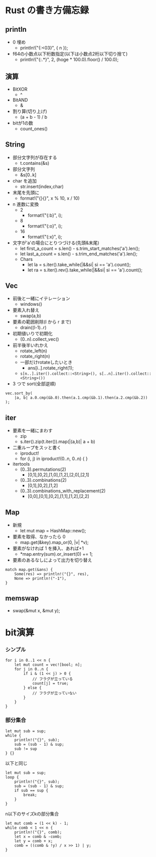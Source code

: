 # Rust の書き方備忘録

## println

- 0 埋め
  - println!("{:<03}", { n });
- f64の小数点以下桁数指定(以下は小数点2桁以下切り捨て)
  - println!("{:.*}", 2, (hoge * 100.0).floor() / 100.0);
## 演算

- BitXOR
  - ^
- BitAND
  - &
- 割り算(切り上げ)
  - (a + b - 1) / b
- bitが1の数
  - count_ones()

## String

- 部分文字列が存在する
  - t.contains(&s)
- 部分文字列
  - &s[0..k]
- char を追加
  - str.insert(index,char)
- 末尾を先頭に
  - format!("{}{}", x % 10, x / 10)
- n 進数に変換
  - 2
    - format!("{:b}", i);
  - 8
    - format!("{:o}", i);
  - 16
    - format!("{:x}", i);
- 文字が'a'の場合にとりつづける(先頭&末尾)
  - let first_a_count = s.len() - s.trim_start_matches('a').len();
  - let last_a_count = s.len() - s.trim_end_matches('a').len();
  - Chars
    - let la = s.iter().take_while(|&&si| si == 'a').count();
    - let ra = s.iter().rev().take_while(|&&si| si == 'a').count();

## Vec

- 前後と一緒にイテレーション
  - windows()
- 要素入れ替え
  - swap(a,b)
- 要素の範囲削除(l から r まで)
  - drain((l-1)..r)
- 初期値いりで初期化
  - (0..n).collect_vec()
- 前半後半いれかえ
  - rotate_left(n)
  - rotate_right(n)
  - 一部だけrotateしたいとき
    - ans[i..].rotate_right(1);
  - `s[n..].iter().collect::<String>(), s[..n].iter().collect::<String>())`
- 3 つで sort(全部逆順)

```
vec.sort_by(
    |a, b| a.0.cmp(&b.0).then(a.1.cmp(&b.1).then(a.2.cmp(&b.2))
);
```

## iter

- 要素を一緒にまわす
  - zip
  - s.iter().zip(t.iter()).map(|(a,b)| a + b)
- 二重ループをスッと書く
  - iproduct!
  - for (i, j) in iproduct!(0..n, 0..n) { }
- itertools
  - (0..3).permutations(2)
    - [0,1],[0,2],[1,0],[1,2],[2,0],[2,1]
  - (0..3).combinations(2)
    - [0,1],[0,2],[1,2]
  - (0..3).combinations_with_replacement(2)
    - [0,0],[0,1],[0,2],[1,1],[1,2],[2,2]

## Map

- 新規
  - let mut map = HashMap::new();
- 要素を取得、なかったら 0
  - map.get(&key).map_or(0, |v| *v);
- 要素がなければ 1 を挿入、あれば+1
  - *map.entry(sum).or_insert(0) += 1;
- 要素のあるなしによって出力を切り替え

```
match map.get(&ans) {
    Some(res) => println!("{}", res),
    None => println!("-1"),
}
```

## memswap
- swap(&mut x, &mut y);

# bit演算

### シンプル

```
for i in 0..1 << n {
    let mut count = vec![bool; n];
    for j in 0..n {
        if i & (1 << j) > 0 {
            // フラグが立っている
            count[j] = true;
        } else {
            // フラグが立っていない
        }
    }
}
```

### 部分集合

```
let mut sub = sup;
while {
    println!("{}", sub);
    sub = (sub - 1) & sup;
    sub != sup
} {}
```
以下と同じ
```
let mut sub = sup;
loop {
    println!("{}", sub);
    sub = (sub - 1) & sup;
    if sub == sup {
        break;
    }
}
```

n以下のサイズkの部分集合

```
let mut comb = (1 << k) - 1;
while comb < 1 << n {
    println!("{}", comb);
    let x = comb & -comb;
    let y = comb + x;
    comb = ((comb & !y) / x >> 1) | y;
}
```